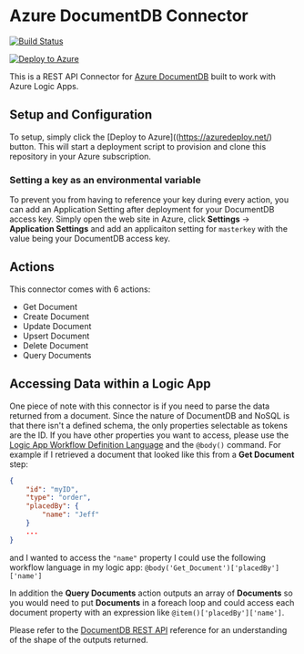 # Azure DocumentDB Connector

[![Build Status](https://travis-ci.org/jeffhollan/docdb-connector.svg?branch=master)](https://travis-ci.org/jeffhollan/docdb-connector)

[![Deploy to Azure](http://azuredeploy.net/deploybutton.png)](https://azuredeploy.net/)

This is a REST API Connector for [Azure DocumentDB](https://azure.microsoft.com/en-us/services/documentdb/) built to work with Azure Logic Apps.

## Setup and Configuration

To setup, simply click the [Deploy to Azure]((https://azuredeploy.net/) button.  This will start a deployment script to provision and clone this repository in your Azure subscription.

### Setting a key as an environmental variable

To prevent you from having to reference your key during every action, you can add an Application Setting after deployment for your DocumentDB access key.  Simply open the web site in Azure, click **Settings** -> **Application Settings** and add an applicaiton setting for `masterkey` with the value being your DocumentDB access key.

## Actions

This connector comes with 6 actions:

- Get Document
- Create Document
- Update Document
- Upsert Document
- Delete Document
- Query Documents

## Accessing Data within a Logic App

One piece of note with this connector is if you need to parse the data returned from a document.  Since the nature of DocumentDB and NoSQL is that there isn't a defined schema, the only properties selectable as tokens are the ID.  If you have other properties you want to access, please use the [Logic App Workflow Definition Language](http://aka.ms/logicappsdocs) and the `@body()` command.  For example if I retrieved a document that looked like this from a **Get Document** step:

``` json
{
    "id": "myID",
    "type": "order",
    "placedBy": {
        "name": "Jeff" 
    }
    ...
}
```

and I wanted to access the `"name"` property I could use the following workflow language in my logic app: `@body('Get_Document')['placedBy']['name']`

In addition the **Query Documents** action outputs an array of **Documents** so you would need to put **Documents** in a foreach loop and could access each document property with an expression like `@item()['placedBy']['name']`.

Please refer to the [DocumentDB REST API](https://msdn.microsoft.com/en-us/library/azure/mt489082.aspx#Documents) reference for an understanding of the shape of the outputs returned.
